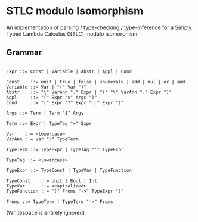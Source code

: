 # STLC modulo Isomorphism

An implementation of parsing / type-checking / type-inference for a Simply Typed Lambda Calculus (STLC) modulo isomorphism.

## Grammar

```

Expr ::= Const | Variable | Abstr | Appl | Cond

Const    ::= unit | true | false | <numeral> | add | mul | or | and
Variable ::= Var | "(" Var ")"
Abstr    ::= "\" VarAnn "." Expr | "(" "\" VarAnn "." Expr ")"
Appl     ::= "(" Expr "$" Args ")"
Cond     ::= "(" Expr "?" Expr "::" Expr ")"

Args ::= Term | Term "$" Args

Term ::= Expr | TypeTag "=" Expr

Var    ::= <lowercase>
VarAnn ::= Var ":" TypeTerm

TypeTerm ::= TypeExpr | TypeTag "'" TypeExpr

TypeTag ::= <lowercase>

TypeExpr ::= TypeConst | TypeVar | TypeFunction

TypeConst    ::= Unit | Bool | Int
TypeVar      ::= <capitalized>
TypeFunction ::= "(" Froms "->" TypeExpr ")"

Froms ::= TypeTerm | TypeTerm "->" Froms
```

(Whitespace is entirely ignored)
